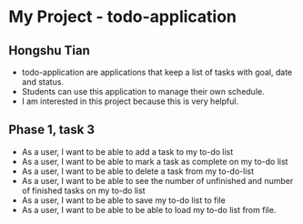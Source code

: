 # My Project - todo-application

## Hongshu Tian

- todo-application are applications that keep a list of tasks with goal, date and status.
- Students can use this application to manage their own schedule.
- I am interested in this project because this is very helpful.
 
 ## Phase 1, task 3
 - As a user, I want to be able to add a task to my to-do list
 - As a user, I want to be able to mark a task as complete on my to-do list
 - As a user, I want to be able to delete a task from my to-do-list
 - As a user, I want to be able to see the number of unfinished and number of finished tasks on my to-do list
 - As a user, I want to be able to save my to-do list to file
 - As a user, I want to be able to be able to load my to-do list from file.